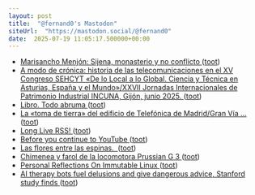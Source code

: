```yaml
---
layout: post
title:  "@fernand0's Mastodon"
siteUrl:  "https://mastodon.social/@fernand0"
date:  2025-07-19 11:05:17.500000+00:00
---
```

*  [Marisancho Menjón: Sijena, monasterio y no conflicto ](https://www.abc.es/opinion/marisancho-menjon-sijena-monasterio-conflicto-20250714163359-nt.html#vca=cm-genera) ([toot](https://mastodon.social/@fernand0/114879569422606871))
*  [A modo de crónica: historia de las telecomunicaciones en el XV Congreso SEHCYT «De lo Local a lo Global. Ciencia y Técnica en Asturias, España y el Mundo»/XXVII Jornadas Internacionales de Patrimonio Industrial INCUNA, Gijón, junio 2025. ](https://historiatelefonia.com/2025/06/30/a-modo-de-cronica-historia-de-las-telecomunicaciones-en-el-xv-congreso-sehcyt-de-lo-local-a-lo-global-ciencia-y-tecnica-en-asturias-espana-y-el-mundo-xxvii-jornadas-internacionales-de-patrimoni) ([toot](https://mastodon.social/@fernand0/114879340378335732))
*  [Libro. Todo abruma ](https://fotografiasenmovimiento.wordpress.com/2025/07/19/libro-todo-abruma) ([toot](https://mastodon.social/@fernand0/114879269061705191))
*  [La «toma de tierra» del edificio de Telefónica de Madrid/Gran Vía … ](https://historiatelefonia.com/2025/06/26/la-toma-de-tierra-del-edificio-de-telefonica-de-madrid-gran-via) ([toot](https://mastodon.social/@fernand0/114879095947558282))
*  [Long Live RSS! ](https://hackaday.com/2025/07/10/long-live-rss) ([toot](https://mastodon.social/@fernand0/114878893156376788))
*  [Before you continue to YouTube ](https://m.youtube.com/playlist?list=OLAK5uy_lffpXxvAu_FgHTD3y-9USTYdnKdN6bS7) ([toot](https://mastodon.social/@fernand0/114878770222088566))
*  [Las flores entre las espinas.  ](https://avecesunafoto.wordpress.com/2025/07/18/las-flores-entre-las-espinas) ([toot](https://mastodon.social/@fernand0/114877383370631862))
*  [Chimenea y farol de la locomotora Prussian G 3 ](https://www.flickr.com/photos/fernand0/54636762303) ([toot](https://mastodon.social/@fernand0/114877361592436378))
*  [Personal Reflections On Immutable Linux ](https://hackaday.com/2025/07/10/personal-reflections-on-immutable-linux) ([toot](https://mastodon.social/@fernand0/114877355976845912))
*  [AI therapy bots fuel delusions and give dangerous advice, Stanford study finds ](https://arstechnica.com/ai/2025/07/ai-therapy-bots-fuel-delusions-and-give-dangerous-advice-stanford-study-finds) ([toot](https://mastodon.social/@fernand0/114875315105951756))
